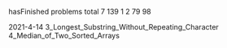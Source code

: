 hasFinished problems   total 7
139
1
2
79
98

2021-4-14
3_Longest_Substring_Without_Repeating_Character
4_Median_of_Two_Sorted_Arrays
